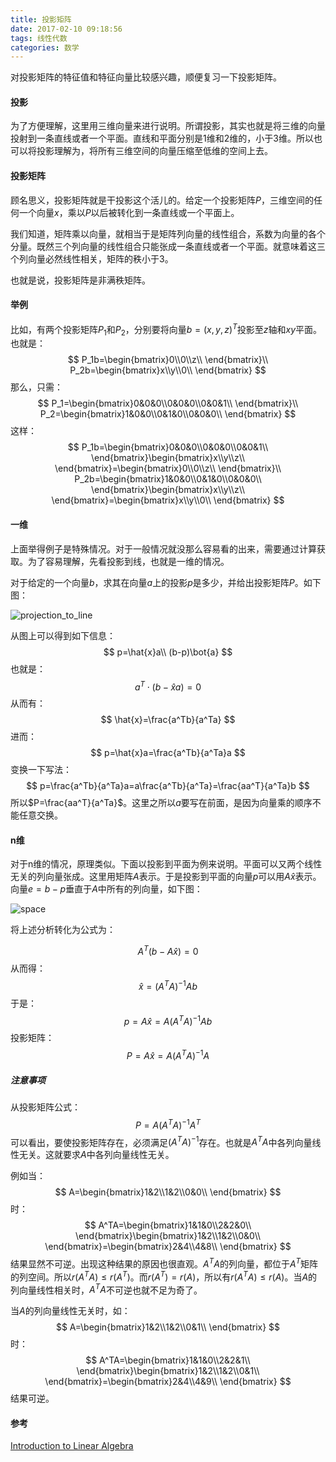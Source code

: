 ```yaml
---
title: 投影矩阵
date: 2017-02-10 09:18:56
tags: 线性代数
categories: 数学
---
```




对投影矩阵的特征值和特征向量比较感兴趣，顺便复习一下投影矩阵。

<!--more-->



#### 投影

为了方便理解，这里用三维向量来进行说明。所谓投影，其实也就是将三维的向量投射到一条直线或者一个平面。直线和平面分别是1维和2维的，小于3维。所以也可以将投影理解为，将所有三维空间的向量压缩至低维的空间上去。



#### 投影矩阵

顾名思义，投影矩阵就是干投影这个活儿的。给定一个投影矩阵$P$，三维空间的任何一个向量$x$，乘以$P$以后被转化到一条直线或一个平面上。



我们知道，矩阵乘以向量，就相当于是矩阵列向量的线性组合，系数为向量的各个分量。既然三个列向量的线性组合只能张成一条直线或者一个平面。就意味着这三个列向量必然线性相关，矩阵的秩小于3。



也就是说，投影矩阵是非满秩矩阵。



#### 举例

比如，有两个投影矩阵$P_1$和$P_2$，分别要将向量$b=(x,y,z)^T$投影至$z$轴和$xy$平面。也就是：
$$
P_1b=\begin{bmatrix}0\\0\\z\\ \end{bmatrix}\\
P_2b=\begin{bmatrix}x\\y\\0\\ \end{bmatrix}
$$
那么，只需：
$$
P_1=\begin{bmatrix}0&0&0\\0&0&0\\0&0&1\\ \end{bmatrix}\\
P_2=\begin{bmatrix}1&0&0\\0&1&0\\0&0&0\\ \end{bmatrix}
$$
这样：
$$
P_1b=\begin{bmatrix}0&0&0\\0&0&0\\0&0&1\\ \end{bmatrix}\begin{bmatrix}x\\y\\z\\ \end{bmatrix}=\begin{bmatrix}0\\0\\z\\ \end{bmatrix}\\
P_2b=\begin{bmatrix}1&0&0\\0&1&0\\0&0&0\\ \end{bmatrix}\begin{bmatrix}x\\y\\z\\ \end{bmatrix}=\begin{bmatrix}x\\y\\0\\ \end{bmatrix}
$$


#### 一维

上面举得例子是特殊情况。对于一般情况就没那么容易看的出来，需要通过计算获取。为了容易理解，先看投影到线，也就是一维的情况。

对于给定的一个向量$b$，求其在向量$a$上的投影$p$是多少，并给出投影矩阵$P$。如下图：



![projection_to_line](projection_to_line.PNG)

从图上可以得到如下信息：
$$
p=\hat{x}a\\
(b-p)\bot{a}
$$
也就是：
$$
a^T\cdot(b-\hat{x}a)=0
$$
从而有：
$$
\hat{x}=\frac{a^Tb}{a^Ta}
$$
进而：
$$
p=\hat{x}a=\frac{a^Tb}{a^Ta}a
$$
变换一下写法：
$$
p=\frac{a^Tb}{a^Ta}a=a\frac{a^Tb}{a^Ta}=\frac{aa^T}{a^Ta}b
$$
所以$P=\frac{aa^T}{a^Ta}$。这里之所以$a$要写在前面，是因为向量乘的顺序不能任意交换。



#### n维

对于n维的情况，原理类似。下面以投影到平面为例来说明。平面可以又两个线性无关的列向量张成。这里用矩阵$A$表示。于是投影到平面的向量$p$可以用$A\hat{x}$表示。向量$e=b-p$垂直于$A$中所有的列向量，如下图：



![space](space.PNG)



将上述分析转化为公式为：


$$
A^T(b-A\hat{x})=0
$$
从而得：
$$
\hat{x}=(A^TA)^{-1}Ab
$$
于是：
$$
p=A\hat{x}=A(A^TA)^{-1}Ab
$$
投影矩阵：
$$
P=A\hat{x}=A(A^TA)^{-1}A
$$


##### 注意事项





从投影矩阵公式：
$$
P=A(A^TA)^{-1}A^T
$$
可以看出，要使投影矩阵存在，必须满足$(A^TA)^{-1}$存在。也就是$A^TA$中各列向量线性无关。这就要求$A$中各列向量线性无关。



例如当：
$$
A=\begin{bmatrix}1&2\\1&2\\0&0\\ \end{bmatrix}
$$
时：
$$
A^TA=\begin{bmatrix}1&1&0\\2&2&0\\ \end{bmatrix}\begin{bmatrix}1&2\\1&2\\0&0\\ \end{bmatrix}=\begin{bmatrix}2&4\\4&8\\ \end{bmatrix}
$$
结果显然不可逆。出现这种结果的原因也很直观。$A^TA$的列向量，都位于$A^T$矩阵的列空间。所以$r(A^TA)\le{r(A^T)}$。而$r(A^T)=r(A)$，所以有$r(A^TA)\le{r(A)}$。当$A$的列向量线性相关时，$A^TA$不可逆也就不足为奇了。



当$A$的列向量线性无关时，如：
$$
A=\begin{bmatrix}1&2\\1&2\\0&1\\ \end{bmatrix}
$$
时：
$$
A^TA=\begin{bmatrix}1&1&0\\2&2&1\\ \end{bmatrix}\begin{bmatrix}1&2\\1&2\\0&1\\ \end{bmatrix}=\begin{bmatrix}2&4\\4&9\\ \end{bmatrix}
$$
结果可逆。



#### 参考

[Introduction to Linear Algebra](https://www.amazon.cn/gp/product/0980232716/ref=as_li_tf_tl?ie=UTF8&camp=536&creative=3200&creativeASIN=0980232716&linkCode=as2&tag=cbp00-23)


